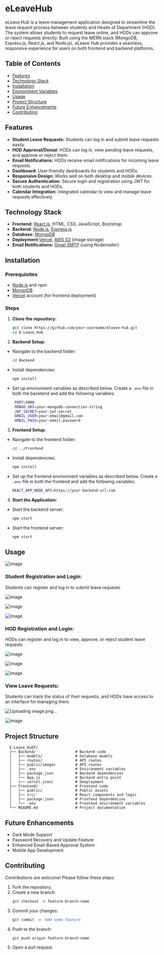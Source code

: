 # eLeaveHub

eLeave Hub is a leave management application designed to streamline the leave request process between students and Heads of Department (HOD). The system allows students to request leave online, and HODs can approve or reject requests directly. Built using the MERN stack (MongoDB, Express.js, React.js, and Node.js), eLeave Hub provides a seamless, responsive experience for users on both frontend and backend platforms.

## Table of Contents
- [Features](#features)
- [Technology Stack](#technology-stack)
- [Installation](#installation)
- [Environment Variables](#environment-variables)
- [Usage](#usage)
- [Project Structure](#project-structure)
- [Future Enhancements](#future-enhancements)
- [Contributing](#contributing)


## Features
- **Student Leave Requests:** Students can log in and submit leave requests easily.
- **HOD Approval/Denial:** HODs can log in, view pending leave requests, and approve or reject them.
- **Email Notifications:** HODs receive email notifications for incoming leave requests.
- **Dashboard:** User-friendly dashboards for students and HODs.
- **Responsive Design:** Works well on both desktop and mobile devices.
- **Secure Authentication:** Secure login and registration using JWT for both students and HODs.
- **Calendar Integration:** Integrated calendar to view and manage leave requests effectively.

## Technology Stack
- **Frontend:** [React.js](https://reactjs.org/), HTML, CSS, JavaScript, Bootstrap
- **Backend:** [Node.js](https://nodejs.org/), [Express.js](https://expressjs.com/)
- **Database:** [MongoDB](https://www.mongodb.com/)
- **Deployment:**[Vercel](https://vercel.com/), [AWS S3](https://aws.amazon.com/s3/) (image storage)
- **Email Notifications:** [Gmail SMTP](https://support.google.com/a/answer/176600?hl=en) (using Nodemailer)

## Installation

### Prerequisites
- [Node.js](https://nodejs.org/) and npm
- [MongoDB](https://www.mongodb.com/) 
- [Vercel](https://vercel.com/) account (for frontend deployment)

### Steps
1. **Clone the repository:**
   ```bash
   git clone https://github.com/your-username/eleave-hub.git
   cd E-Leave_Hub
2. **Backend Setup:**

- Navigate to the backend folder:
  ```bash
  cd Backend
  
- Install dependencies:
  ```bash
  npm install
  
- Set up environment variables as described below.
  Create a `.env` file in both the backtend and add the following variables:
  ```bash
   PORT=5000
   MONGO_URI=your-mongodb-connection-string
   JWT_SECRET=your-jwt-secret
   GMAIL_USER=your-email@gmail.com
   GMAIL_PASS=your-email-password
  
3. **Frontend Setup:**

- Navigate to the frontend folder:
  ```bash
  cd ../Frontend
  
- Install dependencies:
   ```bash
  npm install
  
- Set up the frontend environment variables as described below.
  Create a `.env` file in both the frontend and add the following variables:
  ```bash
  REACT_APP_NODE_API=https://your-backend-url.com
  
4. **Start the Application:**

- Start the backend server:
  ```bash
  npm start
  
- Start the frontend server:
  ```bash
  npm start
  

## Usage
![image](https://github.com/user-attachments/assets/266cde33-819d-4437-ac2b-2ffb851857d4)

### Student Registration and Login:
Students can register and log in to submit leave requests.

![image](https://github.com/user-attachments/assets/f0b54212-ceda-44d0-88f9-d14672c80f0e)

![image](https://github.com/user-attachments/assets/e2bff92e-bcad-4959-82d7-c35c27470a3a)

![image](https://github.com/user-attachments/assets/1efa3ce7-fd42-42e4-b09c-c002ee3bf720)



### HOD Registration and Login:
HODs can register and log in to view, approve, or reject student leave requests

![image](https://github.com/user-attachments/assets/8224e409-bf39-4a64-85e3-e382f9b02b94)

![image](https://github.com/user-attachments/assets/ad4a0945-38cd-4e17-b362-718e24a4ad92)

![image](https://github.com/user-attachments/assets/617dca46-4a1d-498d-b686-2668ee3dbe6b)



### View Leave Requests:
Students can track the status of their requests, and HODs have access to an interface for managing them.

![Uploading image.png…]()

![image](https://github.com/user-attachments/assets/d021bb19-b799-40a0-9392-9e333c1b42d0)



## Project Structure
      E-Leave_HubT/
      ├── Backend/                  # Backend code
      │   ├── models/               # Database models
      │   ├── routes/               # API routes
      │   ├── public/images         # API routes
      │   ├── .env                  # Environment variables
      │   ├── package.json          # Backend dependencies
      │   └── App.js                # Backend entry point
      │   ├── vercel.json/          # Deeployment
      ├── Frontend/                 # Frontend code
      │   ├── public/               # Public assets
      │   ├── src/                  # React components and logic
      │   ├── package.json          # Frontend dependencies
      │   └── .env                  # Frontend environment variables
      └── README.md                 # Project documentation

## Future Enhancements
- Dark Mode Support
- Password Recovery and Update Feature
- Enhanced Email-Based Approval System
- Mobile App Development

## Contributing
Contributions are welcome! Please follow these steps:

1. Fork the repository.
2. Create a new branch:
   ```bash
   git checkout -b feature-branch-name
   
3. Commit your changes:
   ```bash
   git commit -m 'Add some feature'
   
4. Push to the branch:
   ```bash
   git push origin feature-branch-name
   
5. Open a pull request.
   


